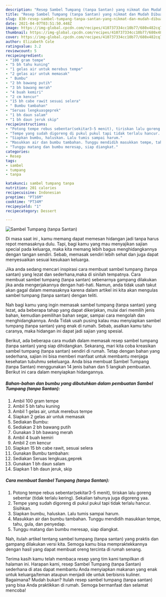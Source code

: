 ```yaml
---
description: "Resep Sambel Tumpang (tanpa Santan) yang nikmat dan Mudah Dibuat"
title: "Resep Sambel Tumpang (tanpa Santan) yang nikmat dan Mudah Dibuat"
slug: 830-resep-sambel-tumpang-tanpa-santan-yang-nikmat-dan-mudah-dibuat
date: 2021-04-07T03:51:50.448Z
image: https://img-global.cpcdn.com/recipes/410737334cc10b77/680x482cq70/sambel-tumpang-tanpa-santan-foto-resep-utama.jpg
thumbnail: https://img-global.cpcdn.com/recipes/410737334cc10b77/680x482cq70/sambel-tumpang-tanpa-santan-foto-resep-utama.jpg
cover: https://img-global.cpcdn.com/recipes/410737334cc10b77/680x482cq70/sambel-tumpang-tanpa-santan-foto-resep-utama.jpg
author: Elizabeth Cole
ratingvalue: 3.2
reviewcount: 5
recipeingredient:
- "100 gram tempe"
- "5 bh tahu kuning"
- "1 gelas air untuk merebus tempe"
- "2 gelas air untuk memasak"
- " Bumbu"
- "2 bh bawang putih"
- "3 bh bawang merah"
- "4 buah kemiri"
- "2 cm kencur"
- "15 bh cabe rawit sesuai selera"
- " Bumbu tambahan"
- "Seruas lengkuasgeprek"
- "1 bh daun salam"
- "1 bh daun jeruk skip"
recipeinstructions:
- "Potong tempe rebus sebentar(sekitar3-5 menit), tiriskan lalu goreng sebentar (tidak terlalu kering). Sekalian tahunya juga digoreng yaa."
- "Tempe yang sudah digoreng di pukul pukul tapi tidak terlalu hancur. Sisihkan."
- "Siapkan bumbu, haluskan. Lalu tumis sampai harum."
- "Masukkan air dan bumbu tambahan. Tunggu mendidih masukkan tempe, tahu, gula, dan penyedap."
- "Tunggu matang dan bumbu meresap, siap diangkat."
categories:
- Resep
tags:
- sambel
- tumpang
- tanpa

katakunci: sambel tumpang tanpa 
nutrition: 201 calories
recipecuisine: Indonesian
preptime: "PT16M"
cooktime: "PT34M"
recipeyield: "1"
recipecategory: Dessert

---
```



![Sambel Tumpang (tanpa Santan)](https://img-global.cpcdn.com/recipes/410737334cc10b77/680x482cq70/sambel-tumpang-tanpa-santan-foto-resep-utama.jpg)

Di masa  saat ini , kamu memang dapat memesan hidangan jadi tanpa harus repot memasaknya dulu. Tapi, bagi kamu yang mau menyajikan sajian special pada keluarga, maka kita memang lebih bagus menghidangkannya dengan tangan sendiri. Sebab, memasak sendiri lebih sehat dan juga dapat menyesuaikan sesuai kesukaan keluarga.

Jika anda sedang mencari inspirasi cara membuat sambel tumpang (tanpa santan) yang lezat dan sederhana,maka di sinilah tempatnya. Cara membuat sambel tumpang (tanpa santan)  sebenarnya gampang dilakukan jika anda mengerjakannya dengan hati-hati. Namun, anda tidak usah takut akan gagal dalam memasaknya 
karena dalam artikel ini kita akan mengulas sambel tumpang (tanpa santan) dengan teliti.  



Nah bagi kamu yang ingin memasak sambel tumpang (tanpa santan) yang lezat, ada beberapa tahap yang dapat dikerjakan, mulai dari memilih jenis bahan, kemudian pemilihan bahan segar, sampai cara mengolah dan menghidangkannya. Anda Tidak usah pusing kalau mau menyiapkan sambel tumpang (tanpa santan) yang enak di rumah. Sebab, asalkan kamu  tahu caranya, maka hidangan ini dapat jadi sajian yang spesial.

Berikut, ada beberapa cara mudah dalam memasak resep sambel tumpang (tanpa santan) yang siap dihidangkan. Sekarang, mari kita coba kreasikan sambel tumpang (tanpa santan) sendiri di rumah. Tetap dengan bahan yang sederhana, sajian ini bisa memberi manfaat untuk membantu menjaga kesehatan tubuhmu sekeluarga. Anda bisa membuat Sambel Tumpang (tanpa Santan) menggunakan 14 jenis bahan dan 5 langkah pembuatan. Berikut ini cara dalam menyiapkan hidangannya.

<!--inarticleads1-->

##### Bahan-bahan dan bumbu yang dibutuhkan dalam pembuatan Sambel Tumpang (tanpa Santan):

1. Ambil 100 gram tempe
1. Ambil 5 bh tahu kuning
1. Ambil 1 gelas air, untuk merebus tempe
1. Siapkan 2 gelas air untuk memasak
1. Sediakan  Bumbu:
1. Sediakan 2 bh bawang putih
1. Gunakan 3 bh bawang merah
1. Ambil 4 buah kemiri
1. Ambil 2 cm kencur
1. Siapkan 15 bh cabe rawit, sesuai selera
1. Gunakan  Bumbu tambahan:
1. Sediakan Seruas lengkuas,geprek
1. Gunakan 1 bh daun salam
1. Siapkan 1 bh daun jeruk, skip




<!--inarticleads2-->

##### Cara membuat Sambel Tumpang (tanpa Santan):

1. Potong tempe rebus sebentar(sekitar3-5 menit), tiriskan lalu goreng sebentar (tidak terlalu kering). Sekalian tahunya juga digoreng yaa.
1. Tempe yang sudah digoreng di pukul pukul tapi tidak terlalu hancur. Sisihkan.
1. Siapkan bumbu, haluskan. Lalu tumis sampai harum.
1. Masukkan air dan bumbu tambahan. Tunggu mendidih masukkan tempe, tahu, gula, dan penyedap.
1. Tunggu matang dan bumbu meresap, siap diangkat.




Nah, itulah artikel tentang  sambel tumpang (tanpa santan)  yang praktis dan gampang dilakukan versi kita. Semoga kamu bisa mempraktekkannya dengan hasil yang dapat membuat oreng tercinta di rumah senang. 

Terima kasih kamu telah membaca resep yang tim kami tampilkan di halaman ini. Harapan kami, resep  Sambel Tumpang (tanpa Santan) sederhana di atas dapat membantu Anda menyiapkan makanan yang enak untuk keluarga/teman ataupun menjadi ide untuk berbisnis kuliner. Bagaimana? Mudah bukan? Itulah resep sambel tumpang (tanpa santan) yang bisa Anda praktikkan di rumah. Semoga bermanfaat dan selamat mencoba!

